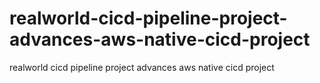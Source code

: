 # realworld-cicd-pipeline-project-advances-aws-native-cicd-project
realworld cicd pipeline project advances aws native cicd project
